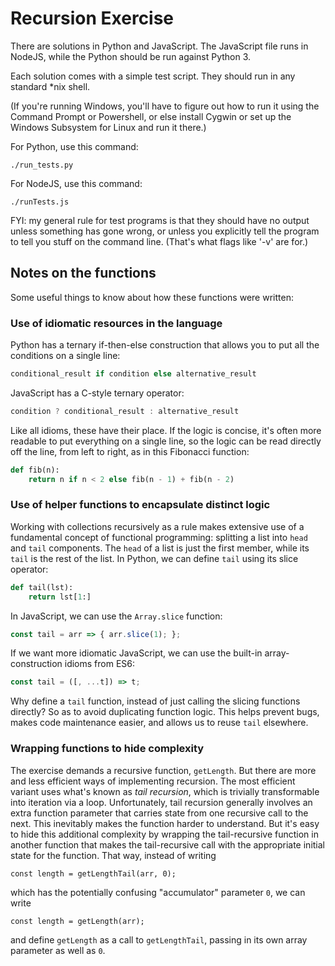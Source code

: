 # Recursion Exercise

There are solutions in Python and JavaScript. The JavaScript file runs in 
NodeJS, while the Python should be run against Python 3.

Each solution comes with a simple test script. They should run in any
standard \*nix shell.

(If you're running Windows, you'll have to figure out how to run it using the
Command Prompt or Powershell, or else install Cygwin or set up the Windows
Subsystem for Linux and run it there.)

For Python, use this command:
```
./run_tests.py
```
For NodeJS, use this command:
```
./runTests.js
```

FYI: my general rule for test programs is that they should have no output
unless something has gone wrong, or unless you explicitly tell the program to
tell you stuff on the command line. (That's what flags like '-v' are for.)

## Notes on the functions

Some useful things to know about how these functions were written:

### Use of idiomatic resources in the language

Python has a ternary if-then-else construction that allows you to put all the
conditions on a single line:
```python
conditional_result if condition else alternative_result
```
JavaScript has a C-style ternary operator:
```javascript
condition ? conditional_result : alternative_result
```
Like all idioms, these have their place. If the logic is concise, it's often
more readable to put everything on a single line, so the logic can be read
directly off the line, from left to right, as in this Fibonacci function:
```python
def fib(n):
    return n if n < 2 else fib(n - 1) + fib(n - 2)
```

### Use of helper functions to encapsulate distinct logic

Working with collections recursively as a rule makes extensive use of a
fundamental concept of functional programming: splitting a list into `head`
and `tail` components. The `head` of a list is just the first member, while
its `tail` is the rest of the list. In Python, we can define `tail` using its
slice operator:
```python
def tail(lst):
    return lst[1:]
```
In JavaScript, we can use the `Array.slice` function:
```javascript
const tail = arr => { arr.slice(1); };
```
If we want more idiomatic JavaScript, we can use the built-in
array-construction idioms from ES6:
```javascript
const tail = ([, ...t]) => t;
```
Why define a `tail` function, instead of just calling the slicing functions
directly? So as to avoid duplicating function logic. This helps prevent bugs,
makes code maintenance easier, and allows us to reuse `tail` elsewhere.

### Wrapping functions to hide complexity

The exercise demands a recursive function, `getLength`. But there are more and
less efficient ways of implementing recursion. The most efficient variant uses
what's known as _tail recursion_, which is trivially transformable into
iteration via a loop. Unfortunately, tail recursion generally involves an
extra function parameter that carries state from one recursive call to the
next. This inevitably makes the function harder to understand. But it's easy
to hide this additional complexity by wrapping the tail-recursive function
in another function that makes the tail-recursive call with the appropriate
initial state for the function. That way, instead of writing
```
const length = getLengthTail(arr, 0);
```
which has the potentially confusing "accumulator" parameter `0`, we can write
```
const length = getLength(arr);
```
and define `getLength` as a call to `getLengthTail`, passing in its own array
parameter as well as `0`.
